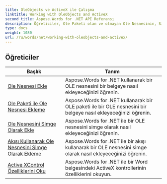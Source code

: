```yaml
---
title: OleObjects ve ActiveX ile Çalışma
linktitle: Working with OleObjects and ActiveX
second_title: Aspose.Words for .NET API Referansı
description: Öğreticiler, Ole Paketi olan ve olmayan Ole Nesnesinin, Simge Olarak Ole Nesnesinin nasıl ekleneceğini ve Aspose.Words for .NET kullanılarak Active XControl Özelliklerinin nasıl okunacağını içerir.
type: docs
weight: 1080
url: /ru/words/net/working-with-oleobjects-and-activex/
---
```


 ## Öğreticiler
| Başlık | Tanım |
| --- | --- |
| [Ole Nesnesi Ekle](./insert-ole-object/) | Aspose.Words for .NET kullanarak bir OLE nesnesini bir belgeye nasıl ekleyeceğinizi öğrenin. |
| [Ole Paketi ile Ole Nesnesi Ekleme](./insert-ole-object-with-ole-package/) | Aspose.Words for .NET kullanarak bir OLE paketi ile bir OLE nesnesini bir belgeye nasıl ekleyeceğinizi öğrenin. |
| [Ole Nesnesini Simge Olarak Ekle](./insert-ole-object-as-icon/) | Aspose.Words for .NET ile bir OLE nesnesini simge olarak nasıl ekleyeceğinizi öğrenin. |
| [Akışı Kullanarak Ole Nesnesini Simge Olarak Ekleme](./insert-ole-object-as-icon-using-stream/) | Aspose.Words for .NET ile bir akışı kullanarak bir OLE nesnesini simge olarak nasıl ekleyeceğinizi öğrenin. |
| [Active XControl Özelliklerini Oku](./read-active-xcontrol-properties/) | Aspose.Words for .NET ile bir Word belgesindeki ActiveX kontrollerinin özelliklerini okuyun. |